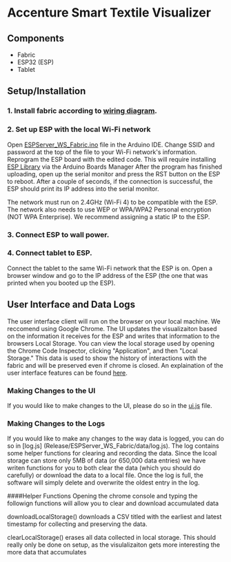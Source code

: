 # Accenture Smart Textile Visualizer

## Components
- Fabric
- ESP32 (ESP)
- Tablet

## Setup/Installation

### 1. Install fabric according to [wiring diagram](Documentation/wiring_diagram.pdf).

### 2. Set up ESP with the local Wi-Fi network

Open [ESPServer_WS_Fabric.ino](Release/ESPServer_WS_Fabric/ESPServer_WS_Fabric.ino) file in the Arduino IDE. Change SSID and password at the top of the file to your Wi-Fi network's information. Reprogram the ESP board with the edited code. This will require installing [ESP Library](https://github.com/espressif/arduino-esp32) via the Arduino Boards Manager  After the program has finished uploading, open up the serial monitor and press the RST button on the ESP to reboot. After a couple of seconds, if the connection is successful, the ESP should print its IP address into the serial monitor.

The network must run on 2.4GHz (Wi-Fi 4) to be compatible with the ESP. The network also needs to use WEP or WPA/WPA2 Personal encryption (NOT WPA Enterprise). We recommend assigning a static IP to the ESP. 

### 3. Connect ESP to wall power.

### 4. Connect tablet to ESP.

Connect the tablet to the same Wi-Fi network that the ESP is on. Open a browser window and go to the IP address of the ESP (the one that was printed when you booted up the ESP).

## User Interface and Data Logs
 The user interface client will run on the browser on your local machine. We reccomend using Google Chrome. The UI updates the visualizaiton based on the information it receives for the ESP and writes that information to the browsers Local Storage. You can view the local storage used by opening the Chrome Code Inspector, clicking "Application", and then "Local Storage." This data is used to show the history of interactions with the fabric and will be preserved even if chrome is closed. An explaination of the user interface features can be found [here](Documentation/ui_explained.pdf).
 
### Making Changes to the UI
 If you would like to make changes to the UI, please do so in the [ui.js](Release/ESPServer_WS_Fabric/data/ui.js) file. 

### Making Changes to the Logs
If you would like to make any changes to the way data is logged, you can do so in [log.js] (Release/ESPServer_WS_Fabric/data/log.js). The log contains some helper functions for clearing and recording the data. Since the lcoal storage can store only 5MB of data (or 650,000 data entries) we have writen functions for you to both clear the data (which you should do carefully) or download the data to a local file. Once the log is full, the software will simply delete and overwrite the oldest entry in the log. 


####Helper Functions
Opening the chrome console and typing the followign functions will allow you to clear and download accumulated data

downloadLocalStorage()
downloads a CSV titled with the earliest and latest timestamp for collecting and preserving the data. 

clearLocalStorage()
erases all data collected in local storage. This should really only be done on setup, as the visulalizaiton gets more interesting the more data that accumulates